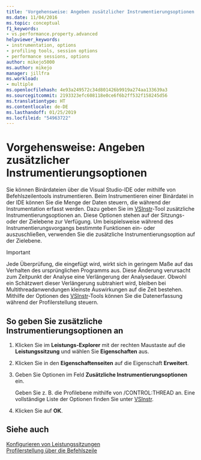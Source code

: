```yaml
---
title: 'Vorgehensweise: Angeben zusätzlicher Instrumentierungsoptionen | Microsoft-Dokumentation'
ms.date: 11/04/2016
ms.topic: conceptual
f1_keywords:
- vs.performance.property.advanced
helpviewer_keywords:
- instrumentation, options
- profiling tools, session options
- performance sessions, options
author: mikejo5000
ms.author: mikejo
manager: jillfra
ms.workload:
- multiple
ms.openlocfilehash: 4e93a249572c34d801426b9919a274aa133639a3
ms.sourcegitcommit: 2193323efc608118e0ce6f6b2ff532f158245d56
ms.translationtype: HT
ms.contentlocale: de-DE
ms.lasthandoff: 01/25/2019
ms.locfileid: "54963722"
---
```

# <a name="how-to-specify-additional-instrumentation-options"></a>Vorgehensweise: Angeben zusätzlicher Instrumentierungsoptionen

Sie können Binärdateien über die Visual Studio-IDE oder mithilfe von Befehlszeilentools instrumentieren. Beim Instrumentieren einer Binärdatei in der IDE können Sie die Menge der Daten steuern, die während der Instrumentation erfasst werden. Dazu geben Sie im [VSInstr](../profiling/vsinstr.md)-Tool zusätzliche Instrumentierungsoptionen an. Diese Optionen stehen auf der Sitzungs- oder der Zielebene zur Verfügung. Um beispielsweise während des Instrumentierungsvorgangs bestimmte Funktionen ein- oder auszuschließen, verwenden Sie die zusätzliche Instrumentierungsoption auf der Zielebene.

> [!IMPORTANT]
> Jede Überprüfung, die eingefügt wird, wirkt sich in geringem Maße auf das Verhalten des ursprünglichen Programms aus. Diese Änderung verursacht zum Zeitpunkt der Analyse eine Verlängerung der Analysedauer. Obwohl ein Schätzwert dieser Verlängerung subtrahiert wird, bleiben bei Multithreadanwendungen kleinste Auswirkungen auf die Zeit bestehen. Mithilfe der Optionen des [VSInstr](../profiling/vsinstr.md)-Tools können Sie die Datenerfassung während der Profilerstellung steuern.

## <a name="to-specify-additional-instrumentation-option"></a>So geben Sie zusätzliche Instrumentierungsoptionen an

1. Klicken Sie im **Leistungs-Explorer** mit der rechten Maustaste auf die **Leistungssitzung** und wählen Sie **Eigenschaften** aus.

2. Klicken Sie in den **Eigenschaftenseiten** auf die Eigenschaft **Erweitert**.

3. Geben Sie Optionen im Feld **Zusätzliche Instrumentierungsoptionen** ein.

     Geben Sie z. B. die Profilebene mithilfe von /CONTROL:THREAD an. Eine vollständige Liste der Optionen finden Sie unter [VSInstr](../profiling/vsinstr.md).

4. Klicken Sie auf **OK**.

## <a name="see-also"></a>Siehe auch

[Konfigurieren von Leistungssitzungen](../profiling/configuring-performance-sessions.md)  
[Profilerstellung über die Befehlszeile](../profiling/using-the-profiling-tools-from-the-command-line.md)